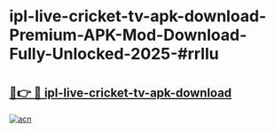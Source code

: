 # ipl-live-cricket-tv-apk-download-Premium-APK-Mod-Download-Fully-Unlocked-2025-#rrllu

# <h2><a href="https://bedroomkl.my?title=ipl-live-cricket-tv-apk-download&ref=1AP">🔗👉 🔴 ipl-live-cricket-tv-apk-download</a></h2>

[![acn](https://github.com/user-attachments/assets/0f9c940e-d8b0-45ae-aac7-cd30a18b3e1c)](https://bedroomkl.my?title=ipl-live-cricket-tv-apk-download&ref=1AP)


